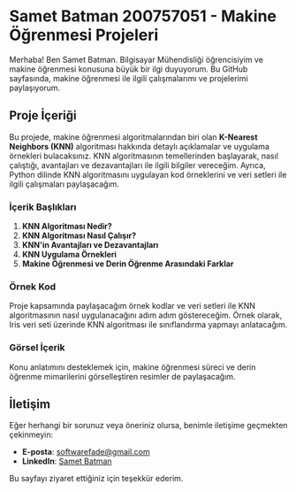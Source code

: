 # Samet Batman 200757051 - Makine Öğrenmesi Projeleri

Merhaba! Ben Samet Batman. Bilgisayar Mühendisliği öğrencisiyim ve makine öğrenmesi konusuna büyük bir ilgi duyuyorum. Bu GitHub sayfasında, makine öğrenmesi ile ilgili çalışmalarımı ve projelerimi paylaşıyorum.


## Proje İçeriği
Bu projede, makine öğrenmesi algoritmalarından biri olan **K-Nearest Neighbors (KNN)** algoritması hakkında detaylı açıklamalar ve uygulama örnekleri bulacaksınız. KNN algoritmasının temellerinden başlayarak, nasıl çalıştığı, avantajları ve dezavantajları ile ilgili bilgiler vereceğim. Ayrıca, Python dilinde KNN algoritmasını uygulayan kod örneklerini ve veri setleri ile ilgili çalışmaları paylaşacağım.

### İçerik Başlıkları
1. **KNN Algoritması Nedir?**
2. **KNN Algoritması Nasıl Çalışır?**
3. **KNN'in Avantajları ve Dezavantajları**
4. **KNN Uygulama Örnekleri**
5. **Makine Öğrenmesi ve Derin Öğrenme Arasındaki Farklar**

### Örnek Kod
Proje kapsamında paylaşacağım örnek kodlar ve veri setleri ile KNN algoritmasının nasıl uygulanacağını adım adım göstereceğim. Örnek olarak, Iris veri seti üzerinde KNN algoritması ile sınıflandırma yapmayı anlatacağım.

### Görsel İçerik
Konu anlatımını desteklemek için, makine öğrenmesi süreci ve derin öğrenme mimarilerini görselleştiren resimler de paylaşacağım.

## İletişim
Eğer herhangi bir sorunuz veya öneriniz olursa, benimle iletişime geçmekten çekinmeyin:
- **E-posta**: softwarefade@gmail.com
- **LinkedIn**: [Samet Batman](https://www.linkedin.com/in/samedbatman/)

Bu sayfayı ziyaret ettiğiniz için teşekkür ederim.
